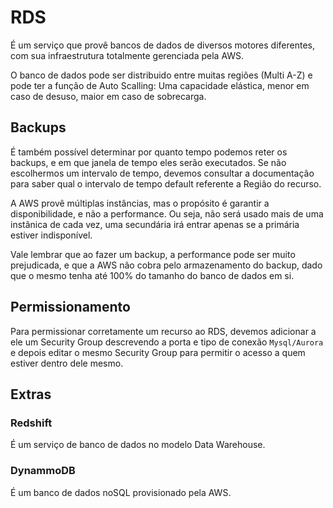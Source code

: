 # RDS

É um serviço que provê bancos de dados de diversos motores diferentes, 
com sua infraestrutura totalmente gerenciada pela AWS.

O banco de dados pode ser distribuido entre muitas regiões (Multi A-Z)
e pode ter a função de Auto Scalling: Uma capacidade elástica, menor em
caso de desuso, maior em caso de sobrecarga.

## Backups

É também possível determinar por quanto tempo podemos reter os backups,
e em que janela de tempo eles serão executados. Se não escolhermos um
intervalo de tempo, devemos consultar a documentação para saber qual o 
intervalo de tempo default referente a Regiâo do recurso.

A AWS provê múltiplas instâncias, mas o propósito é garantir a 
disponibilidade, e não a performance. Ou seja, não será usado mais de 
uma instânica de cada vez, uma secundária irá entrar apenas se a primária
estiver indisponível.

Vale lembrar que ao fazer um backup, a performance pode ser muito 
prejudicada, e que a AWS não cobra pelo armazenamento do backup,
dado que o mesmo tenha até 100% do tamanho do banco de dados em si.

## Permissionamento

Para permissionar corretamente um recurso ao RDS, devemos adicionar a
ele um Security Group descrevendo a porta e tipo de conexão 
`Mysql/Aurora` e depois editar o mesmo Security Group para permitir o 
acesso a quem estiver dentro dele mesmo.

## Extras

### Redshift

É um serviço de banco de dados no modelo Data Warehouse.

### DynammoDB

É um banco de dados noSQL provisionado pela AWS.
